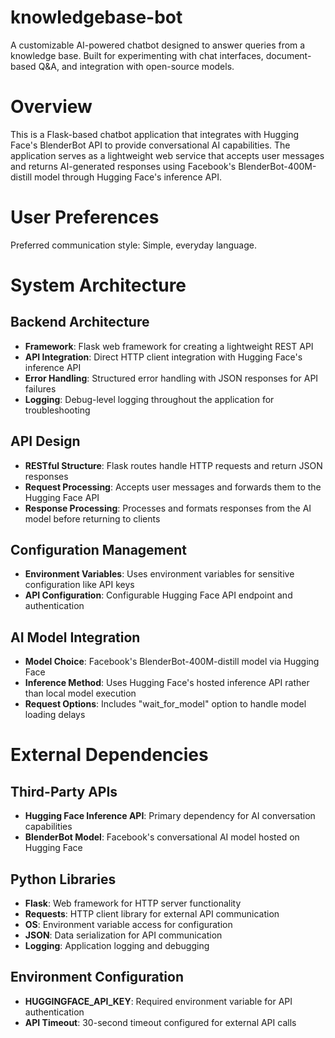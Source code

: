 # knowledgebase-bot
A customizable AI-powered chatbot designed to answer queries from a knowledge base. Built for experimenting with chat interfaces, document-based Q&amp;A, and integration with open-source models.

# Overview

This is a Flask-based chatbot application that integrates with Hugging Face's BlenderBot API to provide conversational AI capabilities. The application serves as a lightweight web service that accepts user messages and returns AI-generated responses using Facebook's BlenderBot-400M-distill model through Hugging Face's inference API.

# User Preferences

Preferred communication style: Simple, everyday language.

# System Architecture

## Backend Architecture
- **Framework**: Flask web framework for creating a lightweight REST API
- **API Integration**: Direct HTTP client integration with Hugging Face's inference API
- **Error Handling**: Structured error handling with JSON responses for API failures
- **Logging**: Debug-level logging throughout the application for troubleshooting

## API Design
- **RESTful Structure**: Flask routes handle HTTP requests and return JSON responses
- **Request Processing**: Accepts user messages and forwards them to the Hugging Face API
- **Response Processing**: Processes and formats responses from the AI model before returning to clients

## Configuration Management
- **Environment Variables**: Uses environment variables for sensitive configuration like API keys
- **API Configuration**: Configurable Hugging Face API endpoint and authentication

## AI Model Integration
- **Model Choice**: Facebook's BlenderBot-400M-distill model via Hugging Face
- **Inference Method**: Uses Hugging Face's hosted inference API rather than local model execution
- **Request Options**: Includes "wait_for_model" option to handle model loading delays

# External Dependencies

## Third-Party APIs
- **Hugging Face Inference API**: Primary dependency for AI conversation capabilities
- **BlenderBot Model**: Facebook's conversational AI model hosted on Hugging Face

## Python Libraries
- **Flask**: Web framework for HTTP server functionality
- **Requests**: HTTP client library for external API communication
- **OS**: Environment variable access for configuration
- **JSON**: Data serialization for API communication
- **Logging**: Application logging and debugging

## Environment Configuration
- **HUGGINGFACE_API_KEY**: Required environment variable for API authentication
- **API Timeout**: 30-second timeout configured for external API calls